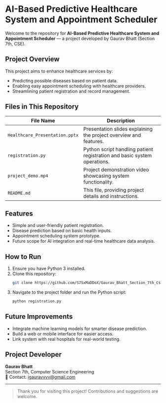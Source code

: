 # AI-Based Predictive Healthcare System and Appointment Scheduler

Welcome to the repository for **AI-Based Predictive Healthcare System and Appointment Scheduler** — a project developed by Gaurav Bhatt (Section 7th, CSE).

## Project Overview
This project aims to enhance healthcare services by:
- Predicting possible diseases based on patient data.
- Enabling easy appointment scheduling with healthcare providers.
- Streamlining patient registration and record management.

## Files in This Repository
| File Name           | Description                                      |
|---------------------|--------------------------------------------------|
| `Healthcare_Presentation.pptx` | Presentation slides explaining the project overview and features. |
| `registration.py`    | Python script handling patient registration and basic system operations. |
| `project_demo.mp4`      | Project demonstration video showcasing system functionality. |
| `README.md`          | This file, providing project details and instructions. |

## Features
- Simple and user-friendly patient registration.
- Disease prediction based on basic health inputs.
- Appointment scheduling system prototype.
- Future scope for AI integration and real-time healthcare data analysis.

## How to Run
1. Ensure you have Python 3 installed.
2. Clone this repository:
    ```bash
    git clone https://github.com/S7SxMaDDoX/Gaurav_Bhatt_Section_7th_Cse_Healthcare.git
    ```
3. Navigate to the project folder and run the Python script:
    ```bash
    python registration.py
    ```

## Future Improvements
- Integrate machine learning models for smarter disease prediction.
- Build a web or mobile interface for easier access.
- Link system with real hospitals for real-world testing.

## Project Developer
**Gaurav Bhatt**  
Section 7th, Computer Science Engineering  
📧 Contact: igauravvvv@gmail.com

---

> Thank you for visiting this project! Contributions and suggestions are welcome.

